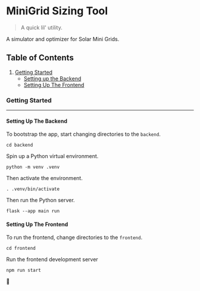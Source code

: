 # MiniGrid Sizing Tool
> A quick lil' utility.

A simulator and optimizer for Solar Mini Grids.

## Table of Contents
1. [Getting Started](#getting-started)
    * [Setting up the Backend](#setting-up-the-backend)
    * [Setting Up The Frontend](#setting-up-the-frontend)

### Getting Started
---

#### Setting Up The Backend

To bootstrap the app, start changing directories to the `backend`.
```
cd backend
```

Spin up a Python virtual environment.

```
python -m venv .venv
```

Then activate the environment.

```
. .venv/bin/activate
```

Then run the Python server.

```
flask --app main run
```

#### Setting Up The Frontend

To run the frontend, change directories to the `frontend`.
```
cd frontend
```

Run the frontend development server
```
npm run start
```

🎉